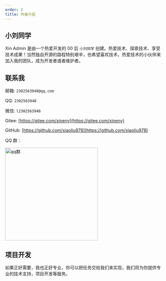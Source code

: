 ```yaml
---
order: 2
title: 作者介绍
---
```


## 小刘同学

Xin Admin 是由一个热爱开发的 00 后 `小刘同学` 创建。热爱技术、探索技术、享受技术成果！当然独自开源的路程特别艰辛，也希望喜欢技术，热爱技术的小伙伴来加入我的团队，成为开发者或者维护者。

## 联系我

邮箱: `2302563948@qq.com`

QQ: `2302563948`

微信: `l2302563948`

Gitee: [https://gitee.com/xineny](https://gitee.com/xineny)

GitHub: [https://github.com/xiaoliu978](https://github.com/xiaoliu978)

QQ 群：

<div>
<img src="https://file.xinadmin.cn/file/qqchat.jpg" width="300"  alt="qq群"/>
</div>

## 项目开发

如果正好需要，我也正好专业，你可以把任务交给我们来实现，我们将为你提供专业的技术支持，项目开发等服务。
